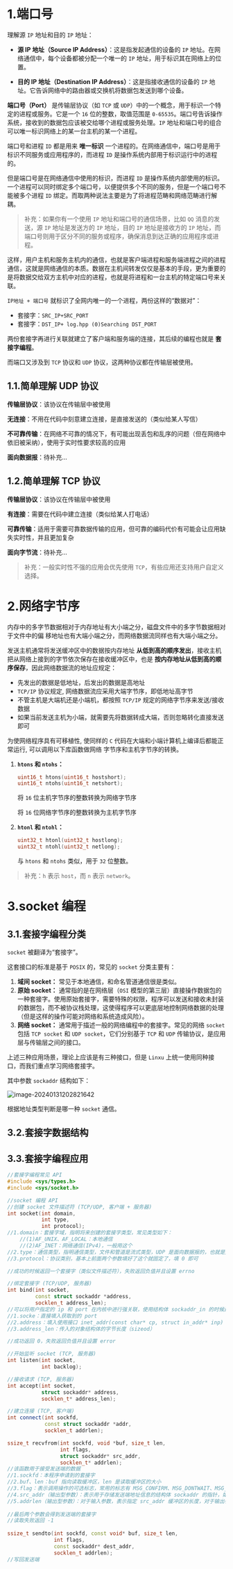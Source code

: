 # 1.端口号

理解源 `IP` 地址和目的 `IP` 地址：

-   **源 IP 地址（Source IP Address）**：这是指发起通信的设备的 `IP` 地址。在网络通信中，每个设备都被分配一个唯一的 `IP` 地址，用于标识其在网络上的位置。

-   **目的 IP 地址（Destination IP Address）**：这是指接收通信的设备的 `IP` 地址。它告诉网络中的路由器或交换机将数据包发送到哪个设备。

**端口号（Port）** 是传输层协议（如 `TCP` 或 `UDP`）中的一个概念，用于标识一个特定的进程或服务。它是一个 `16` 位的整数，取值范围是 `0-65535`。端口号告诉操作系统，接收到的数据包应该被交给哪个进程或服务处理。`IP` 地址和端口号的组合可以唯一标识网络上的某一台主机的某一个进程。

端口号和进程 `ID` 都是用来 **唯一标识** 一个进程的。在网络通信中，端口号是用于标识不同服务或应用程序的，而进程 `ID` 是操作系统内部用于标识运行中的进程的。

但是端口号是在网络通信中使用的标识，而进程 `ID` 是操作系统内部使用的标识。一个进程可以同时绑定多个端口号，以便提供多个不同的服务，但是一个端口号不能被多个进程 `ID` 绑定。而取两种说法主要是为了将进程范畴和网络范畴进行解耦。

>   补充：如果你有一个使用 `IP` 地址和端口号的通信场景，比如 `QQ` 消息的发送，源 `IP` 地址是发送方的 `IP` 地址，目的 `IP` 地址是接收方的 `IP` 地址，而端口号则用于区分不同的服务或程序，确保消息到达正确的应用程序或进程。

这样，用户主机和服务主机内的通信，也就是客户端进程和服务端进程之间的进程通信，这就是网络通信的本质。数据在主机间转发仅仅是基本的手段，更为重要的是将数据交给双方主机中对应的进程，也就是将进程和一台主机的特定端口号来关联。

`IP地址 + 端口号` 就标识了全网内唯一的一个进程，两份这样的“数据对”：

-   套接字：`SRC_IP+SRC_PORT`
-   套接字：`DST_IP+ log.hpp (0)Searching DST_PORT`

两份套接字再进行关联就建立了客户端和服务端的连接，其后续的编程也就是 **套接字编程**。

而端口又涉及到 `TCP` 协议和 `UDP` 协议，这两种协议都在传输层被使用。

## 1.1.简单理解 UDP 协议

**传输层协议**：该协议在传输层中被使用

**无连接**：不用在代码中刻意建立连接，是直接发送的（类似给某人写信）

**不可靠传输**：在网络不可靠的情况下，有可能出现丢包和乱序的问题（但在网络中依旧被采纳），使用于实时性要求较高的应用

**面向数据报**：待补充...

## 1.2.简单理解 TCP 协议

**传输层协议**：该协议在传输层中被使用

**有连接**：需要在代码中建立连接（类似给某人打电话）

**可靠传输**：适用于需要可靠数据传输的应用，但可靠的编码代价有可能会让应用缺失实时性，并且更加复杂

**面向字节流**：待补充...

>   补充：一般实时性不强的应用会优先使用 `TCP`，有些应用还支持用户自定义选择。

# 2.网络字节序

内存中的多字节数据相对于内存地址有大小端之分，磁盘文件中的多字节数据相对于文件中的偏 移地址也有大端小端之分，而网络数据流同样也有大端小端之分。

发送主机通常将发送缓冲区中的数据按内存地址 **从低到高的顺序发出**，接收主机把从网络上接到的字节依次保存在接收缓冲区中，也是 **按内存地址从低到高的顺序保存**，因此网络数据流的地址应规定：

-   先发出的数据是低地址，后发出的数据是高地址
-   `TCP/IP` 协议规定, 网络数据流应采用大端字节序，即低地址高字节
-   不管主机是大端机还是小端机，都按照 `TCP/IP` 规定的网络字节序来发送/接收数据
-   如果当前发送主机为小端，就需要先将数据转成大端，否则忽略转化直接发送即可

为使网络程序具有可移植性, 使同样的 `C` 代码在大端和小端计算机上编译后都能正常运行, 可以调用以下库函数做网络 字节序和主机字节序的转换。

1.  **`htons` 和 `ntohs`：**

    ```cpp
    uint16_t htons(uint16_t hostshort);
    uint16_t ntohs(uint16_t netshort);
    ```

    将 `16` 位主机字节序的整数转换为网络字节序

    将 `16` 位网络字节序的整数转换为主机字节序

2.  **`htonl` 和 `ntohl`：**

    ```cpp
    uint32_t htonl(uint32_t hostlong);
    uint32_t ntohl(uint32_t netlong);
    ```

    与 `htons` 和 `ntohs` 类似，用于 `32` 位整数。

>   补充：`h` 表示 `host`，而 `n` 表示 `network`。

# 3.socket 编程

## 3.1.套接字编程分类

`socket` 被翻译为“套接字”。

这套接口的标准是基于 `POSIX` 的，常见的 `socket` 分类主要有：

1.   **域间 socket：** 常见于本地通信，和命名管道通信很是类似。
2.   **原始 socket：** 通常指的是在网络层（`OSI` 模型的第三层）直接操作数据包的一种套接字。使用原始套接字，需要特殊的权限，程序可以发送和接收未封装的数据包，而不被协议栈处理，这使得程序可以更底层地控制网络数据的处理（但是这样的操作可能对网络和系统造成风险）。
3.   **网络 socket：** 通常用于描述一般的网络编程中的套接字。常见的网络 `socket` 包括 `TCP socket` 和 `UDP socket`，它们分别基于 `TCP` 和 `UDP` 传输协议，是应用层与传输层之间的接口。

上述三种应用场景，理论上应该是有三种接口，但是 `Linxu` 上统一使用同种接口，而我们重点学习网络套接字。

其中参数 `sockaddr` 结构如下：

![image-20240131202821642](./assets/image-20240131202821642.png)

根据地址类型判断是哪一种 `socket` 通信。

## 3.2.套接字数据结构

## 3.3.套接字编程应用

```cpp
//套接字编程常见 API
#include <sys/types.h>
#include <sys/socket.h>

//socket 编程 API
//创建 socket 文件描述符 (TCP/UDP, 客户端 + 服务器)
int socket(int domain,
           int type,
           int protocol);
//1.domain：套接字域，指明将来创建的套接字类型，常见类型如下：
	//(1)AF_UNIX、AF_LOCAL：本地通信
    //(2)AF_INET：网络通信(IPv4)，一般用这个
//2.type：通信类型，指明通信类型，文件和管道是流式类型，UDP 是面向数据报的，也就是无需建立连接，独立发送数据，一般填 SOCK_DGRAM 用户数据报
//3.protocol：协议类别，基本上前面两个参数填好了这个就固定了，填 0 即可

//成功的时候返回一个套接字（类似文件描述符），失败返回负值并且设置 errno

//绑定套接字 (TCP/UDP, 服务器)
int bind(int socket,
         const struct sockaddr *address,
         socklen_t address_len);
//可以将用户指定的 ip 和 port 在内核中进行强关联，使用结构体 sockaddr_in 的时候还需要额外加多两个头文件 <netinet/in.h> <arpa/inet.h>，该结构体需要设置好 sin_port=port 和 sin_addr.s_addr=ip，设置之前可以先使用 void bzero(void*s, size_t n) 把指定的空间进行清零（该库函数的头文件为 <strings.h>）
//1.socke：直接填入获取到的 port
//2.address：填入使用接口 inet_addr(const char* cp, struct in_addr* inp) 转化的 ip，该接口需要包含头文件 <sys/socket.h> <netinet/in.h> <arpa/inet.h>
//3.address_len：传入的对象结构体的字节长度（sizeod）

//成功返回 0，失败返回负值并且设置 error

//开始监听 socket (TCP, 服务器)
int listen(int socket,
           int backlog);

//接收请求 (TCP, 服务器)
int accept(int socket,
           struct sockaddr* address,
           socklen_t* address_len);

//建立连接 (TCP, 客户端)
int connect(int sockfd, 
            const struct sockaddr *addr,
            socklen_t addrlen);

ssize_t recvfrom(int sockfd, void *buf, size_t len,
                 int flags,
                 struct sockaddr* src_addr,
                 socklen_t* addrlen);
//该函数用于接受发送端的数据
//1.sockfd：本程序申请到的套接字
//2.buf、len：buf 指向读取缓冲区，len 是读取缓冲区的大小
//3.flag：表示调用操作的可选标志，常用的标志有 MSG_CONFIRM、MSG_DONTWAIT、MSG_ERRQUEUE 等，不用设置为 0 即可
//4.src_addr（输出型参数）：表示用于存储发送端地址信息的结构体 sockaddr 的指针，如果不需要知道发送端地址则可以传入 NULL
//5.addrlen（输出型参数）：对于输入参数，表示指定 src_addr 缓冲区的长度，对于输出参数，表示返回 src_addr 结构体的实际长度
    
//最后两个参数会得到发送端的套接字
//读取失败返回 -1
    
ssize_t sendto(int sockfd, const void* buf, size_t len,
               int flags, 
               const sockaddr* dest_addr,
               socklen_t addrlen);
//写回发送端
```

